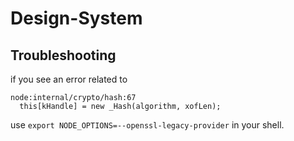 # Design-System

## Troubleshooting

if you see an error related to

```shell
node:internal/crypto/hash:67
  this[kHandle] = new _Hash(algorithm, xofLen);
```

use `export NODE_OPTIONS=--openssl-legacy-provider` in your shell.
